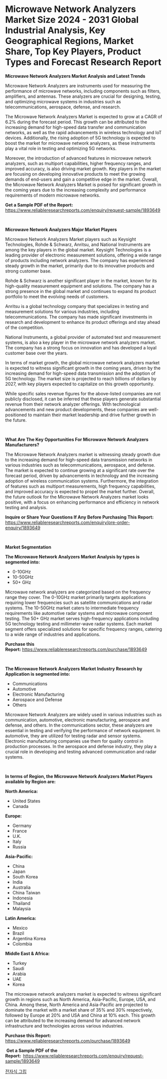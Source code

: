 <p><h1>Microwave Network Analyzers Market Size 2024 - 2031 Global Industrial Analysis, Key Geographical Regions, Market Share, Top Key Players, Product Types and Forecast Research Report</h1></p><p><strong>Microwave Network Analyzers Market Analysis and Latest Trends</strong></p>
<p><p>Microwave Network Analyzers are instruments used for measuring the performance of microwave networks, including components such as filters, amplifiers, and antennas. These analyzers are crucial for designing, testing, and optimizing microwave systems in industries such as telecommunications, aerospace, defense, and research.</p><p>The Microwave Network Analyzers Market is expected to grow at a CAGR of 6.2% during the forecast period. This growth can be attributed to the increasing demand for high-speed data transfer and communication networks, as well as the rapid advancements in wireless technology and IoT devices. Additionally, the rising adoption of 5G technology is expected to boost the market for microwave network analyzers, as these instruments play a vital role in testing and optimizing 5G networks.</p><p>Moreover, the introduction of advanced features in microwave network analyzers, such as multiport capabilities, higher frequency ranges, and improved accuracy, is also driving market growth. Key players in the market are focusing on developing innovative products to meet the growing demands of end-users and gain a competitive edge in the market. Overall, the Microwave Network Analyzers Market is poised for significant growth in the coming years due to the increasing complexity and performance requirements of modern microwave networks.</p></p>
<p><strong>Get a Sample PDF of the Report:&nbsp;</strong> <a href="https://www.reliableresearchreports.com/enquiry/request-sample/1893649">https://www.reliableresearchreports.com/enquiry/request-sample/1893649</a></p>
<p>&nbsp;</p>
<p><strong>Microwave Network Analyzers Major Market Players</strong></p>
<p><p>Microwave Network Analyzers Market players such as Keysight Technologies, Rohde & Schwarz, Anritsu, and National Instruments are among the key players in the global market. Keysight Technologies is a leading provider of electronic measurement solutions, offering a wide range of products including network analyzers. The company has experienced steady growth in the market, primarily due to its innovative products and strong customer base. </p><p>Rohde & Schwarz is another significant player in the market, known for its high-quality measurement equipment and solutions. The company has a strong presence in the global market and continues to expand its product portfolio to meet the evolving needs of customers.</p><p>Anritsu is a global technology company that specializes in testing and measurement solutions for various industries, including telecommunications. The company has made significant investments in research and development to enhance its product offerings and stay ahead of the competition.</p><p>National Instruments, a global provider of automated test and measurement systems, is also a key player in the microwave network analyzers market. The company has a strong focus on innovation and has developed a loyal customer base over the years.</p><p>In terms of market growth, the global microwave network analyzers market is expected to witness significant growth in the coming years, driven by the increasing demand for high-speed data transmission and the adoption of 5G technology. The market size is projected to reach billions of dollars by 2027, with key players expected to capitalize on this growth opportunity.</p><p>While specific sales revenue figures for the above-listed companies are not publicly disclosed, it can be inferred that these players generate substantial revenue from their network analyzer offerings. With technological advancements and new product developments, these companies are well-positioned to maintain their market leadership and drive further growth in the future.</p></p>
<p>&nbsp;</p>
<p><strong>What Are The Key Opportunities For Microwave Network Analyzers Manufacturers?</strong></p>
<p><p>The Microwave Network Analyzers market is witnessing steady growth due to the increasing demand for high-speed data transmission networks in various industries such as telecommunications, aerospace, and defense. The market is expected to continue growing at a significant rate over the forecast period, driven by advancements in technology and the increasing adoption of wireless communication systems. Furthermore, the integration of features such as multiport measurements, high frequency capabilities, and improved accuracy is expected to propel the market further. Overall, the future outlook for the Microwave Network Analyzers market looks positive, with a focus on enhancing performance and efficiency in network testing and analysis.</p></p>
<p><strong>Inquire or Share Your Questions If Any Before Purchasing This Report:</strong> <a href="https://www.reliableresearchreports.com/enquiry/pre-order-enquiry/1893649">https://www.reliableresearchreports.com/enquiry/pre-order-enquiry/1893649</a></p>
<p>&nbsp;</p>
<p><strong>Market Segmentation</strong></p>
<p><strong>The Microwave Network Analyzers Market Analysis by types is segmented into:</strong></p>
<p><ul><li>0-10GHz</li><li>10-50GHz</li><li>50+ GHz</li></ul></p>
<p><p>Microwave network analyzers are categorized based on the frequency range they cover. The 0-10GHz market primarily targets applications requiring lower frequencies such as satellite communications and radar systems. The 10-50GHz market caters to intermediate frequency requirements like automotive radar systems and microwave component testing. The 50+ GHz market serves high-frequency applications including 5G technology testing and millimeter-wave radar systems. Each market segment offers specialized solutions for specific frequency ranges, catering to a wide range of industries and applications.</p></p>
<p><strong>Purchase this Report:&nbsp;</strong><a href="https://www.reliableresearchreports.com/purchase/1893649">https://www.reliableresearchreports.com/purchase/1893649</a></p>
<p>&nbsp;</p>
<p><strong>The Microwave Network Analyzers Market Industry Research by Application is segmented into:</strong></p>
<p><ul><li>Communications</li><li>Automotive</li><li>Electronic Manufacturing</li><li>Aerospace and Defense</li><li>Others</li></ul></p>
<p><p>Microwave Network Analyzers are widely used in various industries such as communication, automotive, electronic manufacturing, aerospace and defense, and others. In the communications sector, these analyzers are essential in testing and verifying the performance of network equipment. In automotive, they are utilized for testing radar and sensor systems. Electronic manufacturing companies use them for quality control in production processes. In the aerospace and defense industry, they play a crucial role in developing and testing advanced communication and radar systems.</p></p>
<p>&nbsp;</p>
<p><strong>In terms of Region, the Microwave Network Analyzers Market Players available by Region are:</strong></p>
<p>
    <p> <strong> North America: </strong>
        <ul>
            <li>United States</li>
            <li>Canada</li>
        </ul>
        </p> 
    <p> <strong> Europe: </strong>
        <ul>
            <li>Germany</li>
            <li>France</li>
            <li>U.K.</li>
            <li>Italy</li>
            <li>Russia</li>
        </ul>
        </p> 
    <p> <strong> Asia-Pacific: </strong>
        <ul>
            <li>China</li>
            <li>Japan</li>
            <li>South Korea</li>
            <li>India</li>
            <li>Australia</li>
            <li>China Taiwan</li>
            <li>Indonesia</li>
            <li>Thailand</li>
            <li>Malaysia</li>
        </ul>
        </p> 
    <p> <strong> Latin America: </strong>
        <ul>
            <li>Mexico</li>
            <li>Brazil</li>
            <li>Argentina Korea</li>
            <li>Colombia</li>
        </ul>
        </p> 
    <p> <strong> Middle East & Africa: </strong>
        <ul>
            <li>Turkey</li>
            <li>Saudi</li>
            <li>Arabia</li>
            <li>UAE</li>
            <li>Korea</li>
        </ul>
    </p>
    </p>
<p><p>The microwave network analyzers market is expected to witness significant growth in regions such as North America, Asia-Pacific, Europe, USA, and China. Among these, North America and Asia-Pacific are projected to dominate the market with a market share of 35% and 30% respectively, followed by Europe at 20% and USA and China at 10% each. This growth can be attributed to the increasing demand for advanced network infrastructure and technologies across various industries.</p></p>
<p><strong>Purchase this Report: </strong><a href="https://www.reliableresearchreports.com/purchase/1893649">https://www.reliableresearchreports.com/purchase/1893649</a></p>
<p>&nbsp;<strong>Get a Sample PDF of the Report:&nbsp;&nbsp;</strong><a href="https://www.reliableresearchreports.com/enquiry/request-sample/1893649">https://www.reliableresearchreports.com/enquiry/request-sample/1893649</a></p>
<p><strong></strong></p>
<p><p><a href="https://github.com/plelbej847484502/Market-Research-Report-List-1/blob/main/379514411143.md">전자식 그립</a></p></p>